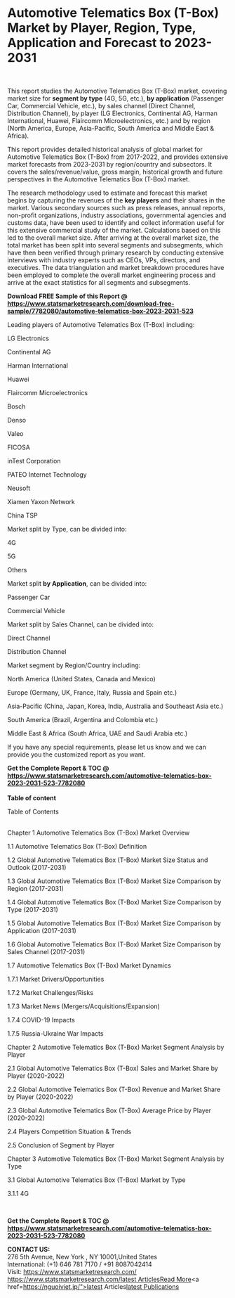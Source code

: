 <h1>Automotive Telematics Box (T-Box) Market by Player, Region, Type, Application and Forecast to 2023-2031</h1><br/><p>This report studies the Automotive Telematics Box (T-Box) market, covering market size for <strong>segment by type</strong> (4G, 5G, etc.), <strong>by application</strong> (Passenger Car, Commercial Vehicle, etc.), by sales channel (Direct Channel, Distribution Channel), by player (LG Electronics, Continental AG, Harman International, Huawei, Flaircomm Microelectronics, etc.) and by region (North America, Europe, Asia-Pacific, South America and Middle East & Africa).</p><p>This report provides detailed historical analysis of global market for Automotive Telematics Box (T-Box) from 2017-2022, and provides extensive market forecasts from 2023-2031 by region/country and subsectors. It covers the sales/revenue/value, gross margin, historical growth and future perspectives in the Automotive Telematics Box (T-Box) market.</p><p>The research methodology used to estimate and forecast this market begins by capturing the revenues of the <strong>key players</strong> and their shares in the market. Various secondary sources such as press releases, annual reports, non-profit organizations, industry associations, governmental agencies and customs data, have been used to identify and collect information useful for this extensive commercial study of the market. Calculations based on this led to the overall market size. After arriving at the overall market size, the total market has been split into several segments and subsegments, which have then been verified through primary research by conducting extensive interviews with industry experts such as CEOs, VPs, directors, and executives. The data triangulation and market breakdown procedures have been employed to complete the overall market engineering process and arrive at the exact statistics for all segments and subsegments.</p><p><strong>Download FREE Sample of this Report @ <a href="https://www.statsmarketresearch.com/download-free-sample/7782080/automotive-telematics-box-2023-2031-523">https://www.statsmarketresearch.com/download-free-sample/7782080/automotive-telematics-box-2023-2031-523</a></strong></p><p>Leading players of Automotive Telematics Box (T-Box) including:</p><p>LG Electronics</p><p>Continental AG</p><p>Harman International</p><p>Huawei</p><p>Flaircomm Microelectronics</p><p>Bosch</p><p>Denso</p><p>Valeo</p><p>FICOSA</p><p>inTest Corporation</p><p>PATEO Internet Technology</p><p>Neusoft</p><p>Xiamen Yaxon Network</p><p>China TSP</p><p>Market split by Type, can be divided into:</p><p>4G</p><p>5G</p><p>Others</p><p>Market split <strong>by Application</strong>, can be divided into:</p><p>Passenger Car</p><p>Commercial Vehicle</p><p>Market split by Sales Channel, can be divided into:</p><p>Direct Channel</p><p>Distribution Channel</p><p>Market segment by Region/Country including:</p><p>North America (United States, Canada and Mexico)</p><p>Europe (Germany, UK, France, Italy, Russia and Spain etc.)</p><p>Asia-Pacific (China, Japan, Korea, India, Australia and Southeast Asia etc.)</p><p>South America (Brazil, Argentina and Colombia etc.)</p><p>Middle East & Africa (South Africa, UAE and Saudi Arabia etc.)</p><p>If you have any special requirements, please let us know and we can provide you the customized report as you want.</p><div><b>Get the Complete Report & TOC @ <a href="https://www.statsmarketresearch.com/automotive-telematics-box-2023-2031-523-7782080">https://www.statsmarketresearch.com/automotive-telematics-box-2023-2031-523-7782080</a></b></div><br><b>Table of content</b><p>Table of Contents<br />
 
 <br />
 
 Chapter 1 Automotive Telematics Box (T-Box) Market Overview<br />
 
  1.1 Automotive Telematics Box (T-Box) Definition<br />
 
  1.2 Global Automotive Telematics Box (T-Box) Market Size Status and Outlook (2017-2031)<br />
 
  1.3 Global Automotive Telematics Box (T-Box) Market Size Comparison by Region (2017-2031)<br />
 
  1.4 Global Automotive Telematics Box (T-Box) Market Size Comparison by Type (2017-2031)<br />
 
  1.5 Global Automotive Telematics Box (T-Box) Market Size Comparison by Application (2017-2031)<br />
 
  1.6 Global Automotive Telematics Box (T-Box) Market Size Comparison by Sales Channel (2017-2031)<br />
 
  1.7 Automotive Telematics Box (T-Box) Market Dynamics<br />
 
  1.7.1 Market Drivers/Opportunities<br />
 
  1.7.2 Market Challenges/Risks<br />
 
  1.7.3 Market News (Mergers/Acquisitions/Expansion)<br />
 
  1.7.4 COVID-19 Impacts<br />
 
  1.7.5 Russia-Ukraine War Impacts<br />
 
 Chapter 2 Automotive Telematics Box (T-Box) Market Segment Analysis by Player<br />
 
  2.1 Global Automotive Telematics Box (T-Box) Sales and Market Share by Player (2020-2022)<br />
 
  2.2 Global Automotive Telematics Box (T-Box) Revenue and Market Share by Player (2020-2022)<br />
 
  2.3 Global Automotive Telematics Box (T-Box) Average Price by Player (2020-2022)<br />
 
  2.4 Players Competition Situation & Trends<br />
 
  2.5 Conclusion of Segment by Player<br />
 
 Chapter 3 Automotive Telematics Box (T-Box) Market Segment Analysis by Type<br />
 
  3.1 Global Automotive Telematics Box (T-Box) Market by Type<br />
 
  3.1.1 4G<br />
 
 <br><div><b>Get the Complete Report & TOC @ <a href="https://www.statsmarketresearch.com/automotive-telematics-box-2023-2031-523-7782080">https://www.statsmarketresearch.com/automotive-telematics-box-2023-2031-523-7782080</a></b></div></p> <b>CONTACT US:</b><br>276 5th Avenue, New York , NY 10001,United States<br>International: (+1) 646 781 7170 / +91 8087042414<br>Visit: <a href="https://www.statsmarketresearch.com/">https://www.statsmarketresearch.com/</a><br><a href="https://gyeongbokgung.com">https://www.statsmarketresearch.com/</a><a href="https://hallyeomaritime.com">latest Articles</a><a href="https://jingwansa.com">Read More</a><a href=https://nguoiviet.jp/">latest Articles</a><a href="https://www.intelmarketresearch.com/">latest Publications</a>